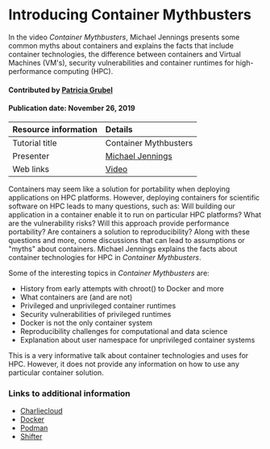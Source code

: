 

# Introducing Container Mythbusters

In the video *Container Mythbusters*, Michael Jennings presents some common
myths about containers and explains the facts that include container
technologies, the difference between containers and Virtual Machines (VM's),
security vulnerabilities and container runtimes for high-performance computing
(HPC).

#### Contributed by [Patricia  Grubel](https://github.com/pagrubel)

#### Publication date: November 26, 2019

Resource information | Details 
:--- | :--- 
Tutorial title  | Container Mythbusters 
Presenter | [Michael Jennings](https://github.com/mej)
Web links | [Video](https://www.youtube.com/watch?v=FFyXdgWXD3A&feature=youtu.be)

Containers may seem like a solution for portability when deploying applications
on HPC platforms. However, deploying containers
for scientific software on HPC leads to many questions, such as: Will building
our application in a container enable it to run on particular HPC platforms?  What are the
vulnerability risks? Will this approach provide performance portability? Are containers
a solution to reproducibility?  Along with these questions and more, come
discussions that can lead to assumptions or "myths" about containers.  Michael
Jennings explains the facts about container technologies for HPC in *Container
Mythbusters*.

Some of the interesting topics in *Container Mythbusters* are:

 - History from early attempts with chroot() to Docker and more
 - What containers are (and are not)
 - Privileged and unprivileged container runtimes
 - Security vulnerabilities of privileged runtimes
 - Docker is not the only container system
 - Reproducibility challenges for computational and data science
 - Explanation about user namespace for unprivileged container systems
 
 
This is a very informative talk about container technologies and uses for HPC.
However, it does not provide any information on how to use any particular
container solution.

### Links to additional information
- [Charliecloud](https://hpc.github.io/charliecloud/)
- [Docker](https://www.docker.com/)
- [Podman](https://podman.io/)
- [Shifter](https://www.nersc.gov/research-and-development/user-defined-images/)


<!---
Publish: yes
RSS update: 2019-11-26
Categories: Development, Reliability, Performance
Topics: Release and Deployment, Performance Portability, Reproducibility 
Level: 2
Prerequisites: defaults
Aggregate: none
Review: LA-UR-19-30997
--->
